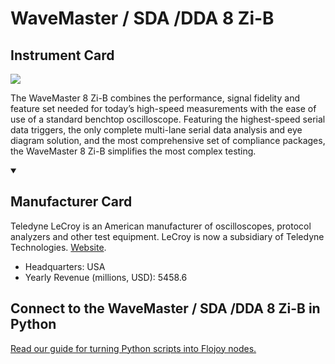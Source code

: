 
# WaveMaster / SDA /DDA 8 Zi-B

## Instrument Card

<img src="https://v5.airtableusercontent.com/v1/19/19/1691539200000/_Lp1gCj1GIFY1tC9HZuGSQ/M4AvFchy8K6tSkOBjDhgtBrvzNgxonsBhoBoqV9S4n4TEIFqfNyM7Bx4c2PaaOUx2vFLdwnHsCVTpnIJApdQ8ypOIMlfuILPw-RLkeSctzk/XzOKaSrTK6HlIsPAteG7nvW2I8_LCWSq8rGHqgk13DA"/>
<p>The WaveMaster 8 Zi-B combines the performance, signal fidelity and feature set needed for today’s high-speed measurements with the ease of use of a standard benchtop oscilloscope. Featuring the highest-speed serial data triggers, the only complete multi-lane serial data analysis and eye diagram solution, and the most comprehensive set of compliance packages, the WaveMaster 8 Zi-B simplifies the most complex testing.</p>

<details open>
<summary><h2>Manufacturer Card</h2></summary>

Teledyne LeCroy is an American manufacturer of oscilloscopes, protocol analyzers and other test equipment. LeCroy is now a subsidiary of Teledyne Technologies. <a href="https://www.teledynelecroy.com/">Website</a>.

<ul>
  <li>Headquarters: USA</li>
  <li>Yearly Revenue (millions, USD): 5458.6</li>
</ul>
</details>

## Connect to the WaveMaster / SDA /DDA 8 Zi-B in Python

[Read our guide for turning Python scripts into Flojoy nodes.](https://docs.flojoy.ai/custom-nodes/creating-custom-node/)



